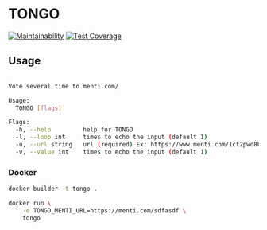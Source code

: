 # TONGO

[![Maintainability](https://api.codeclimate.com/v1/badges/295ba9c21a6d24345654/maintainability)](https://codeclimate.com/github/madacluster/tongo/maintainability) [![Test Coverage](https://api.codeclimate.com/v1/badges/295ba9c21a6d24345654/test_coverage)](https://codeclimate.com/github/madacluster/tongo/test_coverage)
## Usage


```bash

Vote several time to menti.com/

Usage:
  TONGO [flags]

Flags:
  -h, --help         help for TONGO
  -l, --loop int     times to echo the input (default 1)
  -u, --url string   url (required) Ex: https://www.menti.com/1ct2pwd8ba
  -v, --value int    times to echo the input (default 1)

```

### Docker

```bash
docker builder -t tongo .

docker run \
    -e TONGO_MENTI_URL=https://menti.com/sdfasdf \
    tongo
```